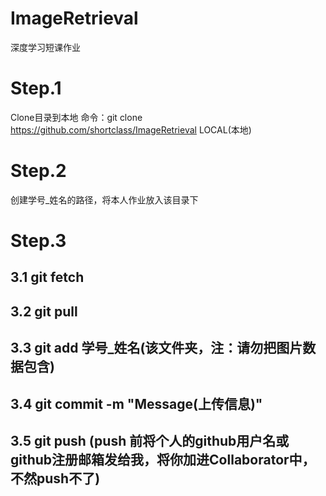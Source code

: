 # ImageRetrieval
深度学习短课作业

# Step.1
Clone目录到本地
命令：git clone https://github.com/shortclass/ImageRetrieval LOCAL(本地)

# Step.2
创建学号_姓名的路径，将本人作业放入该目录下

# Step.3
3.1 git fetch
--
3.2 git pull
--
3.3 git add 学号_姓名(该文件夹，注：请勿把图片数据包含)
--
3.4 git commit -m "Message(上传信息)"
--
3.5 git push (push 前将个人的github用户名或github注册邮箱发给我，将你加进Collaborator中，不然push不了)
--

